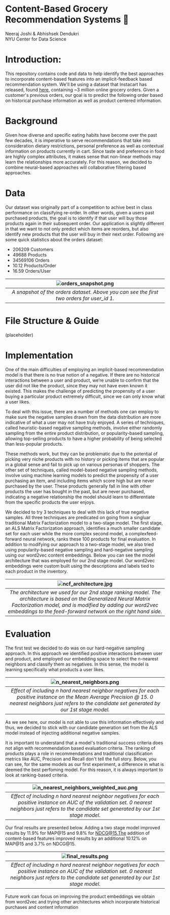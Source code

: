 # Content-Based Grocery Recommendation Systems :apple:

Neeraj Joshi & Abhishsek Dendukri \
NYU Center for Data Science

# Introduction:

This repository contains code and data to help identify the best approaches to incorporate content-based features into an implicit-feedback based recommendation system. We'll be using a dataset that Instacart has released, found [here](https://tech.instacart.com/3-million-instacart-orders-open-sourced-d40d29ead6f2),
containing ~3 million online grocery orders. Given a customer's previous orders, our goal is to predict the following order based on historical purchase information as well as product centered information.

# Background

Given how diverse and specific eating habits have become over the past few decades, it is imperative to serve recommendations that take into consideration dietary restrictions, personal preference as well as contextual information on products currently in cart. Since taste and preference in food are highly complex attributes, it makes sense that non-linear methods may learn the relationships more accurately. For this reason, we decided to combine neural-based approaches will collaborative filtering based approaches.

# Data

Our dataset was originally part of a competition to achive best in class performance on classifying re-order. In other words, given a users past purchased products, the goal is to identify if that user will buy those products again in their subsequent order. Our application is slightly different in that we want to not only predict which items are reorders, but also identify new products that the user will buy in their next order. Following are some quick statistics about the orders dataset:
* 206209 Customers
* 49688 Products
* 34569106 Orders
* 10.12 Products/Order
* 16.59 Orders/User


| ![orders_snapshot.png](https://github.com/drghoshi/Grocery_ImplicitRecSystems/blob/main/Images/orders_snapshot.png) | 
|:--:| 
| *A snapshot of the orders dataset. Above you can see the first two orders for user_id 1.* |

# File Structure & Guide

(placeholder)

# Implementation

One of the main difficulties of employing an implicit-based recommendation model is that there is no true
notion of a negative. If there are no historical interactions between a user and product, we’re unable to confirm that
the user did not like the product, since they may not have even known it existed. This makes the challenge of
predicting the propensity of a user buying a particular product extremely difficult, since we can only know what a
user likes. 

To deal with this issue, there are a number of methods one can employ to make sure the negative samples
drawn from the data distribution are more indicative of what a user may not have truly enjoyed. A series of
techniques, called heuristic-based negative sampling methods, involve either randomly sampling from the entire
product distribution, or popularity-based sampling, allowing top-selling products to have a higher probability of
being selected than less-popular products. 

These methods work, but they can be problematic due to the potential of
picking very niche products with no history or picking items that are popular in a global sense and fail to pick up on
various personas of shoppers. The other set of techniques, called model-based negative sampling methods, involve
using machine learning models to predict the propensity of a user purchasing an item, and including items which
score high but are never purchased by the user. These products generally fall in line with other products the user has
bought in the past, but are never purchased, indicating a negative relationship the model should learn to differentiate
from the specific products the user enjoys.

We decided to try 3 techniques to deal with this lack of true negative samples. All three techniques are predicated on going from a singluar traditional Matrix Factorization model to a two-stage model. The first stage, an ALS Matrix Factorization approach, identifies a much smaller candidate set for each user while the more complex second model, a complexfeed-forward neural network, ranks these 100 products for final evaluation. In addition to modifying our approach to a two-stage model, we also tried using popularity-based negative sampling and hard-negative sampling using our word2vec content embeddings. Below you can see the model architecture that was employed for our 2nd stage model. Our word2vec embeddings were custom built using the descriptions and labels tied to each product in the inventory.


| ![ncf_architecture.jpg](https://github.com/drghoshi/Grocery_ImplicitRecSystems/blob/main/Images/ncf_architecture.jpg) | 
|:--:| 
| *The architecture we used for our 2nd stage ranking model. The architecture is based on the Generalized Neural Matrix Factorization model, and is modified by adding our word2vec embeddings to the feed-forward network on the right hand side.* |



# Evaluation

The first test we decided to do was on our hard-negative sampling approach. In this approach we identified positive interactions between user and product, and employed our embedding space to select the n-nearest neighbors and classify them as negatives. In this sense, the model is learning specifically what products a user likes.

| ![n_nearest_neighbors.png](https://github.com/drghoshi/Grocery_ImplicitRecSystems/blob/main/Images/n_nearest_neighbors.png) | 
|:--:| 
| *Effect of including n hard nearest neighbor negatives for each positive instance on the Mean Average Precision @ 15. 0 nearest neighbors just refers to the candidate set generated by our 1st stage model.* |

As we see here, our model is not able to use this information effectively and thus, we decided to stick with our candidate generation set from the ALS model instead of injecting additional negative samples.

It is important to understand that a model's traditional success criteria does not align with recommendation based evaluation criteria. The ranking of products plays a role in recommendations and traditional classification metrics like AUC, Precision and Recall don't tell the full story. Below, you can see, for the same models as our first experiment, a difference in what is deemed the best perfoming model. For this reason, it is always important to look at ranking-based criteria.

| ![n_nearest_neighbors_weighted_auc.png](https://github.com/drghoshi/Grocery_ImplicitRecSystems/blob/main/Images/n_nearest_neighbors_weighted_auc.png) | 
|:--:| 
| *Effect of including n hard nearest neighbor negatives for each positive instance on AUC of the validation set. 0 nearest neighbors just refers to the candidate set generated by our 1st stage model.* |


Our final results are presented below. Adding a two stage model improved results by 11.9% for MAP@15 and 9.8% for NDCG@15.The addition of content-based features improved results by an additional 10.12% on MAP@15 and 3.7% on NDCG@15.

| ![final_results.png](https://github.com/drghoshi/Grocery_ImplicitRecSystems/blob/main/Images/final_results.png) | 
|:--:| 
| *Effect of including n hard nearest neighbor negatives for each positive instance on AUC of the validation set. 0 nearest neighbors just refers to the candidate set generated by our 1st stage model.* |


Future work can focus on improving the product embeddings we obtain from word2vec and trying other architectures which incorporate historical purchases and content information